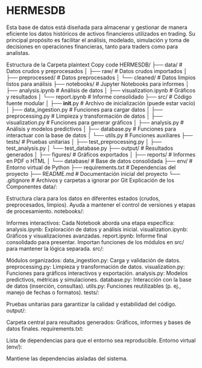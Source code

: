 # HERMESDB
Esta base de datos está diseñada para almacenar y gestionar de manera eficiente los datos históricos de activos financieros utilizados en trading. Su principal propósito es facilitar el análisis, modelado, simulación y toma de decisiones en operaciones financieras, tanto para traders como para analistas.

Estructura de la Carpeta
plaintext
Copy code
HERMESDB/
├── data/                  # Datos crudos y preprocesados
│   ├── raw/              # Datos crudos importados
│   ├── preprocessed/     # Datos preprocesados
│   └── cleaned/          # Datos limpios listos para análisis
├── notebooks/             # Jupyter Notebooks para informes
│   ├── analysis.ipynb    # Análisis de datos
│   ├── visualization.ipynb # Gráficos y resultados
│   └── report.ipynb      # Informe consolidado
├── src/                   # Código fuente modular
│   ├── __init__.py       # Archivo de inicialización (puede estar vacío)
│   ├── data_ingestion.py # Funciones para cargar datos
│   ├── preprocessing.py  # Limpieza y transformación de datos
│   ├── visualization.py  # Funciones para generar gráficos
│   ├── analysis.py       # Análisis y modelos predictivos
│   ├── database.py       # Funciones para interactuar con la base de datos
│   └── utils.py          # Funciones auxiliares
├── tests/                 # Pruebas unitarias
│   ├── test_preprocessing.py
│   ├── test_analysis.py
│   └── test_database.py
├── output/                # Resultados generados
│   ├── figures/          # Gráficos exportados
│   ├── reports/          # Informes en PDF o HTML
│   └── database/         # Base de datos consolidada
├── env/                   # Entorno virtual de Python
├── requirements.txt       # Dependencias del proyecto
├── README.md              # Documentación inicial del proyecto
└── .gitignore             # Archivos y carpetas a ignorar por Git
Explicación de los Componentes
data/:

Estructura clara para los datos en diferentes estados (crudos, preprocesados, limpios).
Ayuda a mantener el control de versiones y etapas de procesamiento.
notebooks/:

Informes interactivos: Cada Notebook aborda una etapa específica:
analysis.ipynb: Exploración de datos y análisis inicial.
visualization.ipynb: Gráficos y visualizaciones avanzadas.
report.ipynb: Informe final consolidado para presentar.
Importan funciones de los módulos en src/ para mantener la lógica separada.
src/:

Módulos organizados:
data_ingestion.py: Carga y validación de datos.
preprocessing.py: Limpieza y transformación de datos.
visualization.py: Funciones para gráficos interactivos y exportación.
analysis.py: Modelos predictivos, métricas y simulaciones.
database.py: Interacción con la base de datos (inserción, consultas).
utils.py: Funciones reutilizables (p. ej., manejo de fechas o formatos).
tests/:

Pruebas unitarias para garantizar la calidad y estabilidad del código.
output/:

Carpeta central para resultados generados:
Gráficos, informes y bases de datos finales.
requirements.txt:

Lista de dependencias para que el entorno sea reproducible.
Entorno virtual (env/):

Mantiene las dependencias aisladas del sistema.
